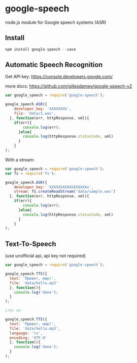 # google-speech

node.js module for Google speech systems (ASR)

## Install
```javascript
npm install google-speech --save

```

## Automatic Speech Recognition ##

Get API key: https://console.developers.google.com/

more docs: https://github.com/gillesdemey/google-speech-v2


```javascript
var google_speech = require('google-speech');

google_speech.ASR({
    developer_key: 'XXXXXXXX',
    file: 'data/1.wav',
  }, function(err, httpResponse, xml){
    if(err){
        console.log(err);
      }else{
        console.log(httpResponse.statusCode, xml)
      }
    }
);

```

With a stream:

```javascript
var google_speech = require('google-speech');
var fs = require('fs');

google_speech.ASR({
    developer_key: 'XXXXXXXXXXXXXXXXXx',
    stream: fs.createReadStream('data/sample.wav')
  }, function(err, httpResponse, xml){
    if(err){
        console.log(err);
      }else{
        console.log(httpResponse.statusCode, xml)
      }
    }
);

```

## Text-To-Speech ##

(use unofficial api, api key not required)


```javascript
var google_speech = require('google-speech');

google_speech.TTS({
  text: 'Привет, мир!',
  file: 'data/hello.mp3'
  }, function(){
    console.log('done');
  }
);

//or so

google_speech.TTS({
  text: 'Привет, мир!',
  file: 'data/hello.mp3',
  language: 'ru',
  encoding: 'UTF-8'
  }, function(){
    console.log('done');
  }
);

```
